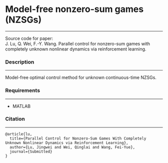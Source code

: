 # Model-free nonzero-sum games (NZSGs)
********
Source code for paper:   
J. Lu, Q. Wei, F.-Y. Wang. Parallel control for nonzero-sum games with completely unknown nonlinear dynamics via reinforcement learning.

### Description
********
Model-free optimal control method for unknown continuous-time NZSGs.

### Requirements
********
- MATLAB

### Citation
********
```angular2html
@article{lu,
  title={Parallel Control for Nonzero-Sum Games With Completely Unknown Nonlinear Dynamics via Reinforcement Learning},
  author={Lu, Jingwei and Wei, Qinglai and Wang, Fei-Yue},
  journal={Submitted}
}
```
